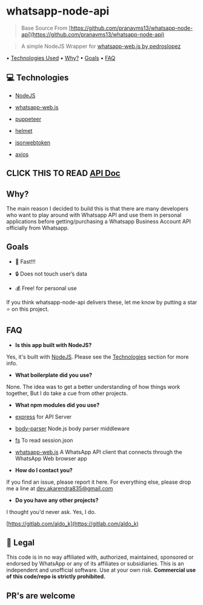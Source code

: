 
# whatsapp-node-api 

> Base Source From [https://github.com/pranavms13/whatsapp-node-api](https://github.com/pranavms13/whatsapp-node-api)
  
> A simple NodeJS Wrapper for [whatsapp-web.js by pedroslopez](https://github.com/pedroslopez/whatsapp-web.js)

• [Technologies Used](https://gitlab.com/aldo_k/whatsapp-node-api-with-jwt#technologies) • [Why?](https://gitlab.com/aldo_k/whatsapp-node-api-with-jwt#why) • [Goals](https://gitlab.com/aldo_k/whatsapp-node-api-with-jwt#goals) • [FAQ](https://gitlab.com/aldo_k/whatsapp-node-api-with-jwt#faq)

  

## [](https://gitlab.com/aldo_k/whatsapp-node-api-with-jwt#technologies)💻 Technologies

  

-  [NodeJS](https://nodejs.org/en/)

-  [whatsapp-web.js](https://github.com/pedroslopez/whatsapp-web.js)

-  [puppeteer](https://github.com/GoogleChrome/puppeteer)

-  [helmet](https://github.com/helmetjs/helmet)

-  [jsonwebtoken](https://github.com/auth0/node-jsonwebtoken)

-  [axios](https://github.com/axios/axios)


## CLICK THIS TO READ [API Doc](https://gitlab.com/aldo_k/whatsapp-node-api-with-jwt/blob/master/APIDOC.MD)
  

## [](https://gitlab.com/aldo_k/whatsapp-node-api-with-jwt#why)Why?

  

The main reason I decided to build this is that there are many developers who want to play around with Whatsapp API and use them in personal applications before getting/purchasing a Whatsapp Business Account API officially from Whatsapp.

  

## [](https://gitlab.com/aldo_k/whatsapp-node-api-with-jwt#goals)Goals

  

- 🚀 Fast!!!

- 🔒 Does not touch user’s data

- 💰 Free! for personal use

  

If you think whatsapp-node-api delivers these, let me know by putting a star ⭐ on this project.

  

## [](https://gitlab.com/aldo_k/whatsapp-node-api-with-jwt#faq)FAQ

  

-  **Is this app built with NodeJS?**

Yes, it's built with [NodeJS](https://nodejs.org/en/). Please see the [Technologies](https://gitlab.com/aldo_k/whatsapp-node-api-with-jwt#technologies) section for more info.

-  **What boilerplate did you use?**

None. The idea was to get a better understanding of how things work together, But I do take a cue from other projects.

-  **What npm modules did you use?**

-  [express](https://github.com/expressjs/express) for API Server

-  [body-parser](https://github.com/expressjs/body-parser) Node.js body parser middleware

-  [fs](https://www.npmjs.com/package/fs) To read session.json

-  [whatsapp-web.js](https://github.com/pedroslopez/whatsapp-web.js) A WhatsApp API client that connects through the WhatsApp Web browser app

  

-  **How do I contact you?**

If you find an issue, please report it here. For everything else, please drop me a line at [dev.akarendra835@gmail.com](mailto:dev.akarendra835@gmail.com)

-  **Do you have any other projects?**

I thought you'd never ask. Yes, I do.

[https://gitlab.com/aldo_k](https://gitlab.com/aldo_k)

  

## [](https://gitlab.com/aldo_k/whatsapp-node-api-with-jwt#legal)📃 Legal

  

This code is in no way affiliated with, authorized, maintained, sponsored or endorsed by WhatsApp or any of its affiliates or subsidiaries. This is an independent and unofficial software. Use at your own risk. **Commercial use of this code/repo is strictly prohibited.**

  

## PR's are welcome